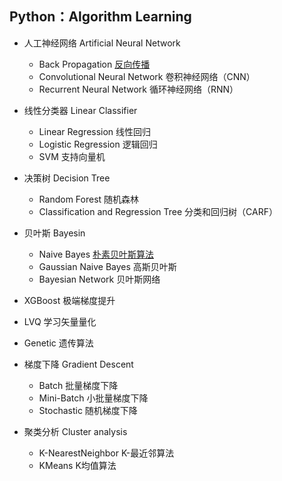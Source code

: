  Python：Algorithm Learning 
 ------
 * 人工神经网络 Artificial Neural Network
   * Back Propagation [反向传播](https://github.com/MioDou/Machine-Learning/blob/master/Back%20Gropagation/BPNeuralNetwork_test.py)
   * Convolutional Neural Network 卷积神经网络（CNN）
   * Recurrent Neural Network 循环神经网络（RNN）
   
 * 线性分类器 Linear Classifier
   * Linear Regression 线性回归
   * Logistic Regression 逻辑回归
   * SVM 支持向量机
   
 * 决策树 Decision Tree
   * Random Forest 随机森林 
   * Classification and Regression Tree 分类和回归树（CARF）
   
 * 贝叶斯 Bayesin
   * Naive Bayes [朴素贝叶斯算法](https://github.com/MioDou/Machine-Learning/blob/master/Naive%20Bayes/Bayes_classifier.py)
   * Gaussian Naive Bayes 高斯贝叶斯
   * Bayesian Network 贝叶斯网络
   
 * XGBoost 极端梯度提升
 * LVQ 学习矢量量化
 * Genetic 遗传算法
 
 * 梯度下降 Gradient Descent 
   * Batch 批量梯度下降
   * Mini-Batch 小批量梯度下降
   * Stochastic 随机梯度下降
   
 * 聚类分析 Cluster analysis
   * K-NearestNeighbor K-最近邻算法
   * KMeans K均值算法
